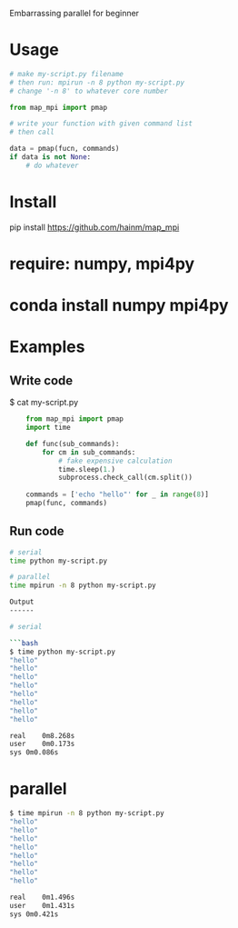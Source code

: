 Embarrassing parallel for beginner

Usage
=====

```python
# make my-script.py filename
# then run: mpirun -n 8 python my-script.py
# change '-n 8' to whatever core number

from map_mpi import pmap

# write your function with given command list
# then call

data = pmap(fucn, commands)
if data is not None:
    # do whatever
```

Install
=======

pip install https://github.com/hainm/map_mpi
# require: numpy, mpi4py
# conda install numpy mpi4py

Examples
========

Write code
----------

$ cat my-script.py

```python
    from map_mpi import pmap
    import time

    def func(sub_commands):
        for cm in sub_commands:
            # fake expensive calculation
            time.sleep(1.)
            subprocess.check_call(cm.split())
    
    commands = ['echo "hello"' for _ in range(8)]
    pmap(func, commands)
```

Run code
--------

```bash
# serial
time python my-script.py

# parallel
time mpirun -n 8 python my-script.py

Output
------

# serial

```bash
$ time python my-script.py 
"hello"
"hello"
"hello"
"hello"
"hello"
"hello"
"hello"
"hello"

real    0m8.268s
user    0m0.173s
sys 0m0.086s
```

# parallel

```bash
$ time mpirun -n 8 python my-script.py 
"hello"
"hello"
"hello"
"hello"
"hello"
"hello"
"hello"
"hello"

real    0m1.496s
user    0m1.431s
sys 0m0.421s
```
